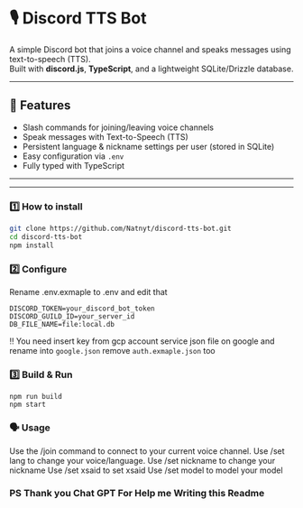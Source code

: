 # 🎙️ Discord TTS Bot

A simple Discord bot that joins a voice channel and speaks messages using text-to-speech (TTS).  
Built with **discord.js**, **TypeScript**, and a lightweight SQLite/Drizzle database.

---

## 🚀 Features

- Slash commands for joining/leaving voice channels  
- Speak messages with Text-to-Speech (TTS)  
- Persistent language & nickname settings per user (stored in SQLite)  
- Easy configuration via `.env`  
- Fully typed with TypeScript  

---

---

### 1️⃣ How to install
```bash
git clone https://github.com/Natnyt/discord-tts-bot.git
cd discord-tts-bot
npm install
```
### 2️⃣ Configure 

Rename .env.exmaple to .env and edit that
```
DISCORD_TOKEN=your_discord_bot_token
DISCORD_GUILD_ID=your_server_id
DB_FILE_NAME=file:local.db
```

‼️ You need insert key from gcp account service json file on google and rename into `google.json` remove `auth.exmaple.json` too

### 3️⃣ Build & Run
```
npm run build
npm start
```

### 🗣️ Usage
Use the /join command to connect to your current voice channel.
Use /set lang <language> to change your voice/language.
Use /set nickname <nickname> to change your nickname
Use /set xsaid <boolean> to set xsaid 
Use /set model to model your model


### PS Thank you Chat GPT For Help me Writing this Readme